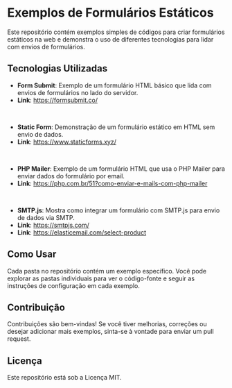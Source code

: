 # Exemplos de Formulários Estáticos

Este repositório contém exemplos simples de códigos para criar formulários estáticos na web e demonstra o uso de diferentes tecnologias para lidar com envios de formulários.

## Tecnologias Utilizadas

- **Form Submit**: Exemplo de um formulário HTML básico que lida com envios de formulários no lado do servidor.
- **Link**: https://formsubmit.co/
<br>

- **Static Form**: Demonstração de um formulário estático em HTML sem envio de dados.
- **Link**: https://www.staticforms.xyz/
<br>

- **PHP Mailer**: Exemplo de um formulário HTML que usa o PHP Mailer para enviar dados do formulário por email.
- **Link**: https://php.com.br/51?como-enviar-e-mails-com-php-mailer
<br>

- **SMTP.js**: Mostra como integrar um formulário com SMTP.js para envio de dados via SMTP.
- **Link**: https://smtpjs.com/
- **Link**: https://elasticemail.com/select-product


## Como Usar

Cada pasta no repositório contém um exemplo específico. Você pode explorar as pastas individuais para ver o código-fonte e seguir as instruções de configuração em cada exemplo.

## Contribuição

Contribuições são bem-vindas! Se você tiver melhorias, correções ou desejar adicionar mais exemplos, sinta-se à vontade para enviar um pull request.

## Licença

Este repositório está sob a Licença MIT.
